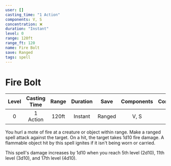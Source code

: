```yaml
---
user: []
casting_time: "1 Action"
components: V, S
concentration: ❌
duration: "Instant"
level: 0
range: 120ft
range_ft: 120
name: Fire Bolt
save: Ranged
tags: spell
---
```


# Fire Bolt

| **Level** | **Casting Time** | **Range** | **Duration** | **Save** | **Components** | **Concentration** |
|:---:|:---:|:---:|:---:|:---:|:---:|:---:|
| 0 | 1 Action | 120ft | Instant | Ranged | V, S | ❌ |

You hurl a mote of fire at a creature or object within range. Make a ranged spell attack against the target. On a hit, the target takes 1d10 fire damage. A flammable object hit by this spell ignites if it isn't being worn or carried.

This spell's damage increases by 1d10 when you reach 5th level (2d10), 11th level (3d10), and 17th level (4d10).